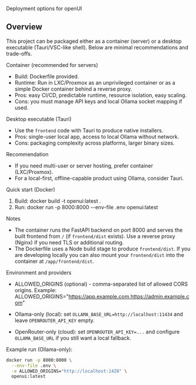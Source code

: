 Deployment options for openUI

Overview
--------
This project can be packaged either as a container (server) or a desktop
executable (Tauri/VSC-like shell). Below are minimal recommendations and
trade-offs.

Container (recommended for servers)
- Build: Dockerfile provided.
- Runtime: Run in LXC/Proxmox as an unprivileged container or as a simple
  Docker container behind a reverse proxy.
- Pros: easy CI/CD, predictable runtime, resource isolation, easy scaling.
- Cons: you must manage API keys and local Ollama socket mapping if used.

Desktop executable (Tauri)
- Use the `frontend` code with Tauri to produce native installers.
- Pros: single-user local app, access to local Ollama without network.
- Cons: packaging complexity across platforms, larger binary sizes.

Recommendation
- If you need multi-user or server hosting, prefer container (LXC/Proxmox).
- For a local-first, offline-capable product using Ollama, consider Tauri.

Quick start (Docker)
1. Build: docker build -t openui:latest .
2. Run: docker run -p 8000:8000 --env-file .env openui:latest

Notes
- The container runs the FastAPI backend on port 8000 and serves the built
  frontend from `/` (if `frontend/dist` exists). Use a reverse proxy
  (Nginx) if you need TLS or additional routing.
- The Dockerfile uses a Node build stage to produce `frontend/dist`. If you
  are developing locally you can also mount your `frontend/dist` into the
  container at `/app/frontend/dist`.

Environment and providers
- ALLOWED_ORIGINS (optional) - comma-separated list of allowed CORS origins.
  Example: ALLOWED_ORIGINS="https://app.example.com,https://admin.example.com"

- Ollama-only (local): set `OLLAMA_BASE_URL=http://localhost:11434` and
  leave `OPENROUTER_API_KEY` empty.

- OpenRouter-only (cloud): set `OPENROUTER_API_KEY=...` and configure
  `OLLAMA_BASE_URL` if you still want a local fallback.

Example run (Ollama-only):

```bash
docker run -p 8000:8000 \
  --env-file .env \
  -e ALLOWED_ORIGINS="http://localhost:1420" \
  openui:latest
```

